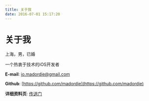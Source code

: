 ```yaml
---
title: 关于我
date: 2016-07-01 15:17:20
---
```


# 关于我

上海，男，已婚

一个热衷于技术的iOS开发者

**E-mail**: [io.madordie@gmail.com](mailto:io.madordie@gmail.com)

**Github**: [https://github.com/madordie](https://github.com/madordie)

**详细资料页**: [传送门](../post/about-me/)
